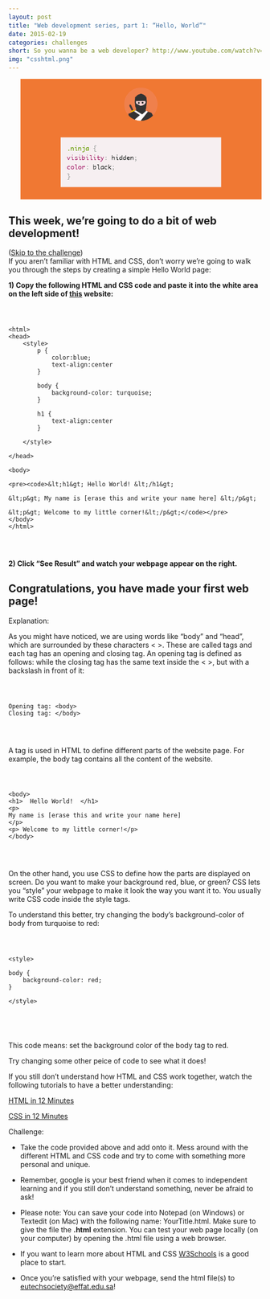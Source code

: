 ```yaml
---
layout: post
title: "Web development series, part 1: “Hello, World”"
date: 2015-02-19
categories: challenges
short: So you wanna be a web developer? http://www.youtube.com/watch?v=zXqs6X0lzKI
img: "csshtml.png"
---
```

<div class="col">
              <ul class="list-inline intro-social-buttons text-center">
                       <img src="/img/challenges/web.png" alt="Smiley face" align="middle" class="img-responsive" > 
               </ul>
  </div>

<h2>This week, we’re going to do a bit of web development!</h2>

(<a href="#challenge">Skip to the challenge</a>)<br>
If you aren’t familiar with HTML and CSS,  don’t worry we’re going to walk you through the steps by creating a simple Hello World page:


<B>1) Copy the following HTML and CSS code and paste it into the white area on the left side of [this](http://www.w3schools.com/html/tryit.asp?filename=tryhtml_basic_document) website: </B>

<pre >
<code  class="language-html">
<xmp>
<html>
<head>
	<style>
		p {
		    color:blue; 
		    text-align:center
		}

		body {
		    background-color: turquoise;
		}

		h1 {
		    text-align:center
		}

	</style>
</head>

<body>

	<h1> Hello World! </h1>

	<p> My name is [erase this and write your name here] </p>

	<p> Welcome to my little corner!</p>

</body>
</html>
</xmp> 
</code>
</pre>
 

<B>2) Click “See Result” and watch your webpage appear on the right.</B> 

<h2>Congratulations, you have made your first web page!</h2>


Explanation:
<br>


As you might have noticed, we are using words like “body” and “head”, which are surrounded by these characters < >. These are called tags and each tag has an opening and closing tag. An opening tag is defined as follows: <body> while the closing tag has the same text inside the < >, but with a backslash in front of it: </body>
 

<pre>
<code  class="language-html">
<xmp>
Opening tag: <body>
Closing tag: </body>
</xmp>
</code>
</pre>


A tag is used in HTML to define different parts of the website page. For example, the body tag contains all the content of the website.


<pre>
<code  class="language-html">
<xmp>
<body>
<h1>  Hello World!  </h1>
<p>
My name is [erase this and write your name here]
</p>
<p> Welcome to my little corner!</p>
</body>
</xmp>
</code>
</pre>

On the other hand, you use CSS to define how the parts are displayed on screen. Do you want to make your background red, blue, or green? CSS lets you “style” your webpage to make it look the way you want it to. You usually write CSS code inside the style tags. 

To understand this better, try changing the body’s background-color of body from turquoise to red:

<pre>
<code  class="language-html">
<xmp>
<style>

body {
    background-color: red;
}

</style>
</xmp> 
</code>
</pre>

This code means: set the background color of the body tag to red. <br>


Try changing some other peice of code to see what it does!<br>


If you still don’t understand how HTML and CSS work together, watch the following tutorials to have a better understanding:<br>

[HTML in 12 Minutes](https://www.youtube.com/watch?v=bWPMSSsVdPk)<br>

[CSS in 12 Minutes](https://www.youtube.com/watch?v=0afZj1G0BIE)<br>

<a name="challenge"></a>
Challenge:<br>


- Take the code provided above and add onto it. Mess around with the different HTML and CSS code and try to come with something more personal and unique.<br>


- Remember, google is your best friend when it comes to independent learning and if you still don’t understand something, never be afraid to ask!<br>


- Please note: You can save your code into  Notepad (on Windows)  or Textedit (on Mac)  with the following name: YourTitle.html. Make sure to give the file the <B>.html</B> extension. You can test your web page locally (on your computer) by opening the .html file using a web browser.<br>


- If you want to learn more about HTML and CSS [W3Schools](http://www.w3schools.com/html/default.asp) is a good place to start.


- Once you’re satisfied with your webpage, send the html file(s) to <a href="mailto:eutechsociety@effat.edu.sa">eutechsociety@effat.edu.sa</a>!
